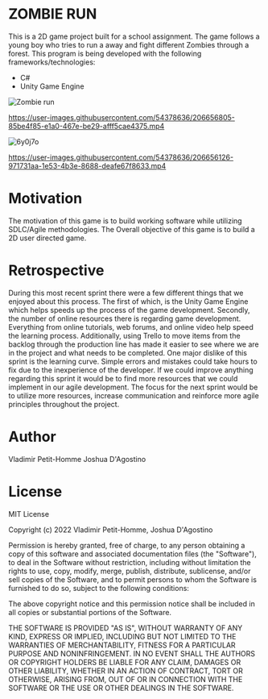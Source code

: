 # ZOMBIE RUN


This is a 2D  game project built for a school assignment. The game follows a young boy who tries to run a away and fight different Zombies through a forest. This program is being developed with the following frameworks/technologies:


* C#
* Unity Game Engine 

![Zombie run](https://user-images.githubusercontent.com/54378636/206655546-12636966-b131-4ff7-a469-d4f527601d4e.jpg)



https://user-images.githubusercontent.com/54378636/206656805-85be4f85-e1a0-467e-be29-afff5cae4375.mp4




![6y0j7o](https://user-images.githubusercontent.com/54378636/197422434-16819b74-8941-4c47-bc27-51a0f9415465.gif)




https://user-images.githubusercontent.com/54378636/206656126-971731aa-1e53-4b3e-8688-deafe67f8633.mp4






# Motivation 

The motivation of this game is to build working software while utilizing SDLC/Agile methodologies. The Overall objective of this game is to build a 2D user directed game. 

# Retrospective 

During this most recent sprint there were a few different things that we enjoyed about this process. The first of which, is the Unity Game Engine which helps speeds up the process of the game development.  Secondly, the number of online resources there is regarding game development. Everything from online tutorials, web forums, and online video help speed the learning process.  Additionally, using Trello to move items from the backlog through the production line has made it easier to see where we are in the project and what needs to be completed.  One major dislike of this sprint is the learning curve. Simple errors and mistakes could take hours to fix due to the inexperience of the developer. If we could improve anything regarding this sprint it would be to find more resources that we could implement in our agile development.  The focus for the next sprint would be to utilize more resources, increase communication and reinforce more agile principles throughout the project.


# Author 

Vladimir Petit-Homme
Joshua D'Agostino

# License 

MIT License

Copyright (c) 2022 Vladimir Petit-Homme, Joshua D'Agostino

Permission is hereby granted, free of charge, to any person obtaining a copy
of this software and associated documentation files (the "Software"), to deal
in the Software without restriction, including without limitation the rights
to use, copy, modify, merge, publish, distribute, sublicense, and/or sell
copies of the Software, and to permit persons to whom the Software is
furnished to do so, subject to the following conditions:

The above copyright notice and this permission notice shall be included in all
copies or substantial portions of the Software.

THE SOFTWARE IS PROVIDED "AS IS", WITHOUT WARRANTY OF ANY KIND, EXPRESS OR
IMPLIED, INCLUDING BUT NOT LIMITED TO THE WARRANTIES OF MERCHANTABILITY,
FITNESS FOR A PARTICULAR PURPOSE AND NONINFRINGEMENT. IN NO EVENT SHALL THE
AUTHORS OR COPYRIGHT HOLDERS BE LIABLE FOR ANY CLAIM, DAMAGES OR OTHER
LIABILITY, WHETHER IN AN ACTION OF CONTRACT, TORT OR OTHERWISE, ARISING FROM,
OUT OF OR IN CONNECTION WITH THE SOFTWARE OR THE USE OR OTHER DEALINGS IN THE
SOFTWARE.




